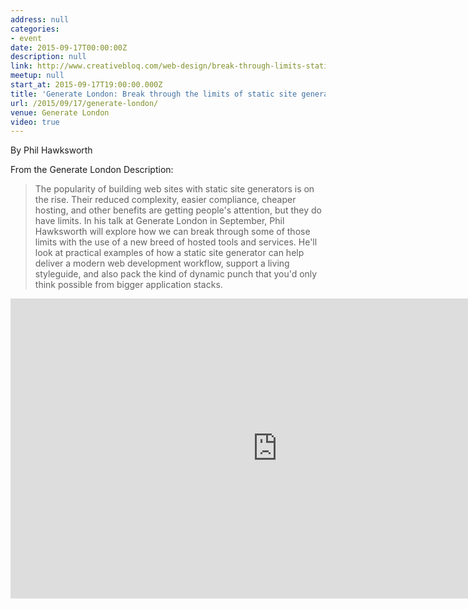 ```yaml
---
address: null
categories:
- event
date: 2015-09-17T00:00:00Z
description: null
link: http://www.creativebloq.com/web-design/break-through-limits-static-site-generators-61515155
meetup: null
start_at: 2015-09-17T19:00:00.000Z
title: 'Generate London: Break through the limits of static site generators'
url: /2015/09/17/generate-london/
venue: Generate London
video: true
---
```


By Phil Hawksworth

From the Generate London Description:

> The popularity of building web sites with static site generators is on the rise. Their reduced complexity, easier compliance, cheaper hosting, and other benefits are getting people's attention, but they do have limits. In his talk at Generate London in September, Phil Hawksworth will explore how we can break through some of those limits with the use of a new breed of hosted tools and services. He'll look at practical examples of how a static site generator can help deliver a modern web development workflow, support a living styleguide, and also pack the kind of dynamic punch that you'd only think possible from bigger application stacks.


<div class="embed-container">
  <iframe width="853" height="480" src="https://www.youtube-nocookie.com/embed/4xu7c5UVPvY?showinfo=0" frameborder="0" allowfullscreen></iframe>
</div>